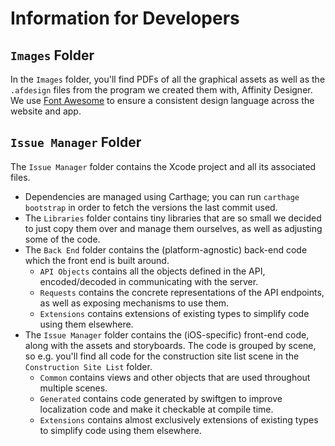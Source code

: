 # Information for Developers

## `Images` Folder

In the `Images` folder, you'll find PDFs of all the graphical assets as well as the `.afdesign` files from the program we created them with, Affinity Designer. We use [Font Awesome](https://fontawesome.com) to ensure a consistent design language across the website and app.

## `Issue Manager` Folder

The `Issue Manager` folder contains the Xcode project and all its associated files.

- Dependencies are managed using Carthage; you can run `carthage bootstrap` in order to fetch the versions the last commit used.
- The `Libraries` folder contains tiny libraries that are so small we decided to just copy them over and manage them ourselves, as well as adjusting some of the code.
- The `Back End` folder contains the (platform-agnostic) back-end code which the front end is built around.
	- `API Objects` contains all the objects defined in the API, encoded/decoded in communicating with the server.
	- `Requests` contains the concrete representations of the API endpoints, as well as exposing mechanisms to use them.
	- `Extensions` contains extensions of existing types to simplify code using them elsewhere.
- The `Issue Manager` folder contains the (iOS-specific) front-end code, along with the assets and storyboards. The code is grouped by scene, so e.g. you'll find all code for the construction site list scene in the `Construction Site List` folder.
	- `Common` contains views and other objects that are used throughout multiple scenes.
	- `Generated` contains code generated by swiftgen to improve localization code and make it checkable at compile time.
	- `Extensions` contains almost exclusively extensions of existing types to simplify code using them elsewhere.
